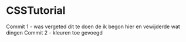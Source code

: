 # CSSTutorial
Commit 1 - was vergeted dit te doen de ik begon hier en vewijderde wat dingen 
Commit 2 - kleuren toe gevoegd
